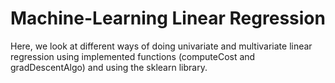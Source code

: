 # Machine-Learning Linear Regression
Here, we look at different ways of doing univariate and multivariate linear regression using implemented functions (computeCost and gradDescentAlgo) and using the sklearn library. 
